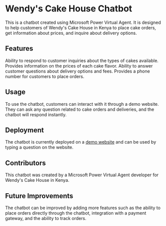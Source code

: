 # Wendy's Cake House Chatbot
This is a chatbot created using Microsoft Power Virtual Agent. It is designed to help customers of Wendy's Cake House in Kenya to place cake orders, get information about prices, and inquire about delivery options.

## Features
Ability to respond to customer inquiries about the types of cakes available.
Provides information on the prices of each cake flavor.
Ability to answer customer questions about delivery options and fees.
Provides a phone number for customers to place orders.
## Usage
To use the chatbot, customers can interact with it through a demo website. They can ask any question related to cake orders and deliveries, and the chatbot will respond instantly.
## Deployment
The chatbot is currently deployed on a [demo website](https://web.powerva.microsoft.com/environments/Default-84d8f35d-d81c-4e5f-9efe-b74ddff4f3f5/bots/cr434_wendysCakeHouse/canvas?__version__=2) and can be used by typing a question on the website.
## Contributors
This chatbot was created by a Microsoft Power Virtual Agent developer for Wendy's Cake House in Kenya.
## Future Improvements
The chatbot can be improved by adding more features such as the ability to place orders directly through the chatbot, integration with a payment gateway, and the ability to track orders.
